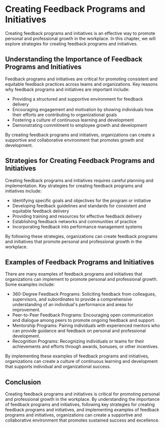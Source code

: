 Creating Feedback Programs and Initiatives
=======================================================================================================

Creating feedback programs and initiatives is an effective way to promote personal and professional growth in the workplace. In this chapter, we will explore strategies for creating feedback programs and initiatives.

Understanding the Importance of Feedback Programs and Initiatives
-----------------------------------------------------------------

Feedback programs and initiatives are critical for promoting consistent and equitable feedback practices across teams and organizations. Key reasons why feedback programs and initiatives are important include:

* Providing a structured and supportive environment for feedback delivery
* Encouraging engagement and motivation by showing individuals how their efforts are contributing to organizational goals
* Fostering a culture of continuous learning and development
* Demonstrating commitment to employee growth and development

By creating feedback programs and initiatives, organizations can create a supportive and collaborative environment that promotes growth and development.

Strategies for Creating Feedback Programs and Initiatives
---------------------------------------------------------

Creating feedback programs and initiatives requires careful planning and implementation. Key strategies for creating feedback programs and initiatives include:

* Identifying specific goals and objectives for the program or initiative
* Developing feedback guidelines and standards for consistent and equitable feedback delivery
* Providing training and resources for effective feedback delivery
* Establishing feedback networks and communities of practice
* Incorporating feedback into performance management systems

By following these strategies, organizations can create feedback programs and initiatives that promote personal and professional growth in the workplace.

Examples of Feedback Programs and Initiatives
---------------------------------------------

There are many examples of feedback programs and initiatives that organizations can implement to promote personal and professional growth. Some examples include:

* 360-Degree Feedback Programs: Soliciting feedback from colleagues, supervisors, and subordinates to provide a comprehensive understanding of an individual's performance and areas for improvement.
* Peer-to-Peer Feedback Programs: Encouraging open communication and dialogue among peers to promote ongoing feedback and support.
* Mentorship Programs: Pairing individuals with experienced mentors who can provide guidance and feedback on personal and professional development.
* Recognition Programs: Recognizing individuals or teams for their achievements and efforts through awards, bonuses, or other incentives.

By implementing these examples of feedback programs and initiatives, organizations can create a culture of continuous learning and development that supports individual and organizational success.

Conclusion
----------

Creating feedback programs and initiatives is critical for promoting personal and professional growth in the workplace. By understanding the importance of feedback programs and initiatives, following key strategies for creating feedback programs and initiatives, and implementing examples of feedback programs and initiatives, organizations can create a supportive and collaborative environment that promotes sustained success and excellence.
